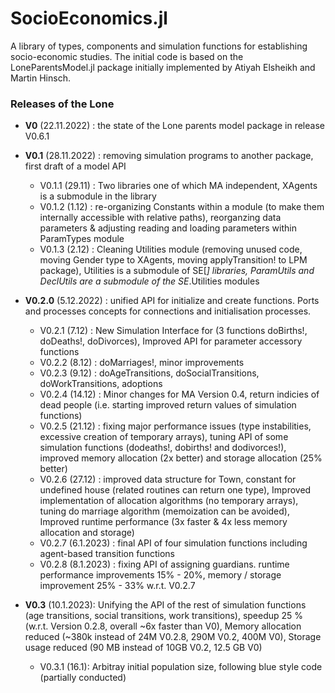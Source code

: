 # SocioEconomics.jl 

A library of types, components and simulation functions for establishing socio-economic studies. The initial code is based on the LoneParentsModel.jl package initially implemented by Atiyah Elsheikh and Martin Hinsch.  

### Releases of the Lone 
- **V0**     (22.11.2022) : the state of the Lone parents model package in release V0.6.1

- **V0.1**  (28.11.2022) : removing simulation programs to another package, first draft of a model API 

   - V0.1.1 (29.11) : Two libraries one of which MA independent, XAgents is a submodule in the library   
   - V0.1.2 (1.12)  : re-organizing Constants within a module (to make them internally accessible with relative paths), reorganzing data parameters & adjusting reading and loading parameters within ParamTypes module
   - V0.1.3 (2.12)  : Cleaning Utilities module (removing unused code, moving Gender type to XAgents, moving applyTransition! to LPM package), Utilities is a submodule of SE[*] libraries, ParamUtils and DeclUtils are a submodule of the SE*.Utilities modules 

- **V0.2.0** (5.12.2022) : unified API for initialize and create functions. Ports and processes concepts for connections and initialisation processes. 

   - V0.2.1  (7.12) : New Simulation Interface for (3 functions doBirths!, doDeaths!, doDivorces), Improved API for parameter accessory functions
   - V0.2.2  (8.12) : doMarriages!, minor improvements 
   - V0.2.3  (9.12) : doAgeTransitions, doSocialTransitions, doWorkTransitions, adoptions
   - V0.2.4  (14.12) : Minor changes for MA Version 0.4, return indicies of dead people (i.e. starting improved return values of simulation functions)
   - V0.2.5  (21.12) : fixing major performance issues (type instabilities, excessive creation of temporary arrays), tuning API of some simulation functions (dodeaths!, dobirths! and dodivorces!), improved memory allocation (2x better) and storage allocation (25% better)
   - V0.2.6 (27.12)  : improved data structure for Town, constant for undefined house (related routines can return one type), Improved implementation of allocation algorithms (no temporary arrays), tuning do marriage algorithm (memoization can be avoided), Improved runtime performance (3x faster & 4x less memory allocation and storage) 
   - V0.2.7 (6.1.2023) : final API of four simulation functions including agent-based transition functions 
   - V0.2.8 (8.1.2023) : fixing API of assigning guardians. runtime performance improvements 15% - 20%, memory / storage improvement 25% - 33% w.r.t. V0.2.7
- **V0.3** (10.1.2023): Unifying the API of the rest of simulation functions (age transitions, social transitions, work transitions), speedup 25 % (w.r.t. Version 0.2.8, overall ~6x faster than V0), Memory allocation reduced (~380k instead of 24M V0.2.8, 290M V0.2, 400M V0), Storage usage reduced (90 MB instead of 10GB V0.2, 12.5 GB V0) 
   - V0.3.1 (16.1): Arbitray initial population size, following blue style code (partially conducted)  


